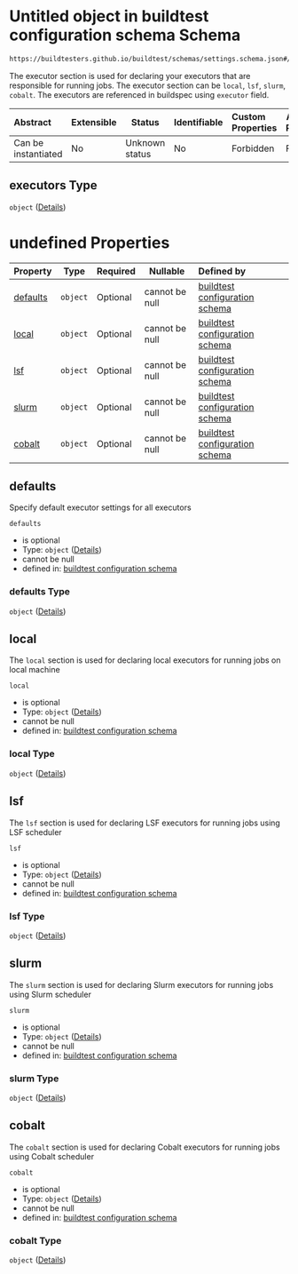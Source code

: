 # Untitled object in buildtest configuration schema Schema

```txt
https://buildtesters.github.io/buildtest/schemas/settings.schema.json#/properties/executors
```

The executor section is used for declaring your executors that are responsible for running jobs. The executor section can be `local`, `lsf`, `slurm`, `cobalt`. The executors are referenced in buildspec using `executor` field.


| Abstract            | Extensible | Status         | Identifiable | Custom Properties | Additional Properties | Access Restrictions | Defined In                                                                   |
| :------------------ | ---------- | -------------- | ------------ | :---------------- | --------------------- | ------------------- | ---------------------------------------------------------------------------- |
| Can be instantiated | No         | Unknown status | No           | Forbidden         | Forbidden             | none                | [settings.schema.json\*](../out/settings.schema.json "open original schema") |

## executors Type

`object` ([Details](settings-properties-executors.md))

# undefined Properties

| Property              | Type     | Required | Nullable       | Defined by                                                                                                                                                                                                    |
| :-------------------- | -------- | -------- | -------------- | :------------------------------------------------------------------------------------------------------------------------------------------------------------------------------------------------------------ |
| [defaults](#defaults) | `object` | Optional | cannot be null | [buildtest configuration schema](settings-properties-executors-properties-defaults.md "https&#x3A;//buildtesters.github.io/buildtest/schemas/settings.schema.json#/properties/executors/properties/defaults") |
| [local](#local)       | `object` | Optional | cannot be null | [buildtest configuration schema](settings-properties-executors-properties-local.md "https&#x3A;//buildtesters.github.io/buildtest/schemas/settings.schema.json#/properties/executors/properties/local")       |
| [lsf](#lsf)           | `object` | Optional | cannot be null | [buildtest configuration schema](settings-properties-executors-properties-lsf.md "https&#x3A;//buildtesters.github.io/buildtest/schemas/settings.schema.json#/properties/executors/properties/lsf")           |
| [slurm](#slurm)       | `object` | Optional | cannot be null | [buildtest configuration schema](settings-properties-executors-properties-slurm.md "https&#x3A;//buildtesters.github.io/buildtest/schemas/settings.schema.json#/properties/executors/properties/slurm")       |
| [cobalt](#cobalt)     | `object` | Optional | cannot be null | [buildtest configuration schema](settings-properties-executors-properties-cobalt.md "https&#x3A;//buildtesters.github.io/buildtest/schemas/settings.schema.json#/properties/executors/properties/cobalt")     |

## defaults

Specify default executor settings for all executors


`defaults`

-   is optional
-   Type: `object` ([Details](settings-properties-executors-properties-defaults.md))
-   cannot be null
-   defined in: [buildtest configuration schema](settings-properties-executors-properties-defaults.md "https&#x3A;//buildtesters.github.io/buildtest/schemas/settings.schema.json#/properties/executors/properties/defaults")

### defaults Type

`object` ([Details](settings-properties-executors-properties-defaults.md))

## local

The `local` section is used for declaring local executors for running jobs on local machine


`local`

-   is optional
-   Type: `object` ([Details](settings-properties-executors-properties-local.md))
-   cannot be null
-   defined in: [buildtest configuration schema](settings-properties-executors-properties-local.md "https&#x3A;//buildtesters.github.io/buildtest/schemas/settings.schema.json#/properties/executors/properties/local")

### local Type

`object` ([Details](settings-properties-executors-properties-local.md))

## lsf

The `lsf` section is used for declaring LSF executors for running jobs using LSF scheduler


`lsf`

-   is optional
-   Type: `object` ([Details](settings-properties-executors-properties-lsf.md))
-   cannot be null
-   defined in: [buildtest configuration schema](settings-properties-executors-properties-lsf.md "https&#x3A;//buildtesters.github.io/buildtest/schemas/settings.schema.json#/properties/executors/properties/lsf")

### lsf Type

`object` ([Details](settings-properties-executors-properties-lsf.md))

## slurm

The `slurm` section is used for declaring Slurm executors for running jobs using Slurm scheduler


`slurm`

-   is optional
-   Type: `object` ([Details](settings-properties-executors-properties-slurm.md))
-   cannot be null
-   defined in: [buildtest configuration schema](settings-properties-executors-properties-slurm.md "https&#x3A;//buildtesters.github.io/buildtest/schemas/settings.schema.json#/properties/executors/properties/slurm")

### slurm Type

`object` ([Details](settings-properties-executors-properties-slurm.md))

## cobalt

The `cobalt` section is used for declaring Cobalt executors for running jobs using Cobalt scheduler


`cobalt`

-   is optional
-   Type: `object` ([Details](settings-properties-executors-properties-cobalt.md))
-   cannot be null
-   defined in: [buildtest configuration schema](settings-properties-executors-properties-cobalt.md "https&#x3A;//buildtesters.github.io/buildtest/schemas/settings.schema.json#/properties/executors/properties/cobalt")

### cobalt Type

`object` ([Details](settings-properties-executors-properties-cobalt.md))
